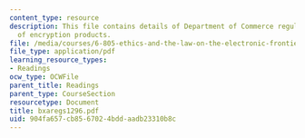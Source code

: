 ```yaml
---
content_type: resource
description: This file contains details of Department of Commerce regulations on export
  of encryption products.
file: /media/courses/6-805-ethics-and-the-law-on-the-electronic-frontier-fall-2005/904fa657cb8567024bddaadb23310b8c_bxaregs1296.pdf
file_type: application/pdf
learning_resource_types:
- Readings
ocw_type: OCWFile
parent_title: Readings
parent_type: CourseSection
resourcetype: Document
title: bxaregs1296.pdf
uid: 904fa657-cb85-6702-4bdd-aadb23310b8c
---
```

